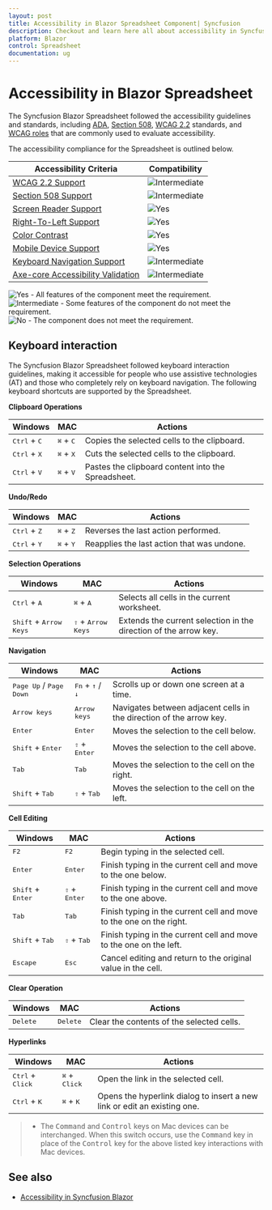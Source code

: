 ```yaml
---
layout: post
title: Accessibility in Blazor Spreadsheet Component| Syncfusion
description: Checkout and learn here all about accessibility in Syncfusion Blazor Spreadsheet component and much more | Syncfusion..
platform: Blazor
control: Spreadsheet
documentation: ug
---
```


# Accessibility in Blazor Spreadsheet

The Syncfusion Blazor Spreadsheet followed the accessibility guidelines and standards, including [ADA](https://www.ada.gov/), [Section 508](https://www.section508.gov/), [WCAG 2.2](https://www.w3.org/TR/WCAG22/) standards, and [WCAG roles](https://www.w3.org/TR/wai-aria/#roles) that are commonly used to evaluate accessibility.

The accessibility compliance for the Spreadsheet is outlined below.

| Accessibility Criteria | Compatibility |
| -- | -- |
| [WCAG 2.2 Support](../common/accessibility#accessibility-standards) | <img src="https://cdn.syncfusion.com/content/images/documentation/partial.png" alt="Intermediate"> |
| [Section 508 Support](../common/accessibility#accessibility-standards) | <img src="https://cdn.syncfusion.com/content/images/documentation/partial.png" alt="Intermediate"> |
| [Screen Reader Support](../common/accessibility#screen-reader-support) | <img src="https://cdn.syncfusion.com/content/images/landing-page/yes.png" alt="Yes">  |
| [Right-To-Left Support](../common/accessibility#right-to-left-support) | <img src="https://cdn.syncfusion.com/content/images/landing-page/yes.png" alt="Yes"> |
| [Color Contrast](../common/accessibility#color-contrast) | <img src="https://cdn.syncfusion.com/content/images/landing-page/yes.png" alt="Yes"> |
| [Mobile Device Support](../common/accessibility#mobile-device-support) | <img src="https://cdn.syncfusion.com/content/images/landing-page/yes.png" alt="Yes"> |
| [Keyboard Navigation Support](../common/accessibility#keyboard-navigation-support) |<img src="https://cdn.syncfusion.com/content/images/documentation/partial.png" alt="Intermediate"> |
| [Axe-core Accessibility Validation](../common/accessibility#ensuring-accessibility) | <img src="https://cdn.syncfusion.com/content/images/documentation/partial.png" alt="Intermediate"> |

<style>
    .post .post-content img {
        display: inline-block;
        margin: 0.5em 0;
    }
</style>
<div><img src="https://cdn.syncfusion.com/content/images/documentation/full.png" alt="Yes"> - All features of the component meet the requirement.</div>

<div><img src="https://cdn.syncfusion.com/content/images/documentation/partial.png" alt="Intermediate"> - Some features of the component do not meet the requirement.</div>

<div><img src="https://cdn.syncfusion.com/content/images/documentation/not-supported.png" alt="No"> - The component does not meet the requirement.</div>


## Keyboard interaction

The Syncfusion Blazor Spreadsheet followed keyboard interaction guidelines, making it accessible for people who use assistive technologies (AT) and those who completely rely on keyboard navigation. The following keyboard shortcuts are supported by the Spreadsheet.

<b>Clipboard Operations</b>

| Windows | MAC | Actions |
|-----|----- | -----|
| <kbd>Ctrl</kbd> + <kbd>C</kbd> | <kbd>⌘</kbd> + <kbd>C</kbd> | Copies the selected cells to the clipboard.|
| <kbd>Ctrl</kbd> + <kbd>X</kbd> | <kbd>⌘</kbd> + <kbd>X</kbd> | Cuts the selected cells to the clipboard.|
| <kbd>Ctrl</kbd> + <kbd>V</kbd> | <kbd>⌘</kbd> + <kbd>V</kbd> | Pastes the clipboard content into the Spreadsheet.|

<b>Undo/Redo</b>

| Windows | MAC | Actions |
|-----|----- | -----|
| <kbd>Ctrl</kbd> + <kbd>Z</kbd> | <kbd>⌘</kbd> + <kbd>Z</kbd> | Reverses the last action performed.|
| <kbd>Ctrl</kbd> + <kbd>Y</kbd> | <kbd>⌘</kbd> + <kbd>Y</kbd> | Reapplies the last action that was undone.|

<b>Selection Operations</b>

| Windows | MAC | Actions |
|-----|----- | -----|
| <kbd>Ctrl</kbd> + <kbd>A</kbd> | <kbd>⌘</kbd> + <kbd>A</kbd> | Selects all cells in the current worksheet.|
| <kbd>Shift</kbd> + <kbd>Arrow Keys</kbd> | <kbd>⇧</kbd> + <kbd>Arrow Keys</kbd> | Extends the current selection in the direction of the arrow key.|


<b>Navigation</b>

| Windows | MAC | Actions |
|-----|----- | -----|
| <kbd>Page Up</kbd> / <kbd>Page Down</kbd> | <kbd>Fn</kbd> + <kbd>↑</kbd> / <kbd>↓</kbd> |Scrolls up or down one screen at a time.|
| <kbd>Arrow keys</kbd> | <kbd>Arrow keys</kbd> | Navigates between adjacent cells in the direction of the arrow key.|
| <kbd>Enter</kbd> | <kbd>Enter</kbd> | Moves the selection to the cell below.|
| <kbd>Shift</kbd> + <kbd>Enter</kbd> | <kbd>⇧</kbd> + <kbd>Enter</kbd> | Moves the selection to the cell above.|
| <kbd>Tab</kbd> | <kbd>Tab</kbd> | Moves the selection to the cell on the right.|
| <kbd>Shift</kbd> + <kbd>Tab</kbd> | <kbd>⇧</kbd> + <kbd>Tab</kbd> | Moves the selection to the cell on the left.|




<b>Cell Editing</b>

| Windows | MAC | Actions |
|-----|----- | -----|
| <kbd>F2</kbd> | <kbd>F2</kbd> | Begin typing in the selected cell.|
| <kbd>Enter</kbd> | <kbd>Enter</kbd> | Finish typing in the current cell and move to the one below.|
| <kbd>Shift</kbd> + <kbd>Enter</kbd> | <kbd>⇧</kbd> + <kbd>Enter</kbd> | Finish typing in the current cell and move to the one above.|
| <kbd>Tab</kbd> | <kbd>Tab</kbd> | Finish typing in the current cell and move to the one on the right. |
| <kbd>Shift</kbd> + <kbd>Tab</kbd> | <kbd>⇧</kbd> + <kbd>Tab</kbd> |Finish typing in the current cell and move to the one on the left.|
| <kbd>Escape</kbd> | <kbd>Esc</kbd> | Cancel editing and return to the original value in the cell.|


<b>Clear Operation</b>

| Windows | MAC | Actions |
|-----|----- | -----|
| <kbd>Delete</kbd> | <kbd>Delete</kbd> | Clear the contents of the selected cells.|


<b>Hyperlinks</b>

| Windows | MAC | Actions |
|-----|----- | -----|
| <kbd>Ctrl</kbd> + <kbd>Click</kbd> | <kbd>⌘</kbd> + <kbd>Click</kbd> | Open the link in the selected cell.|
| <kbd>Ctrl</kbd> + <kbd>K</kbd> | <kbd>⌘</kbd> + <kbd>K</kbd> | Opens the hyperlink dialog to insert a new link or edit an existing one.|




> * The <kbd>Command</kbd> and <kbd>Control</kbd> keys on Mac devices can be interchanged. When this switch occurs, use the <kbd>Command</kbd> key in place of the <kbd>Control</kbd> key for the above listed key interactions with Mac devices.


## See also

* [Accessibility in Syncfusion Blazor](https://blazor.syncfusion.com/documentation/common/accessibility)
